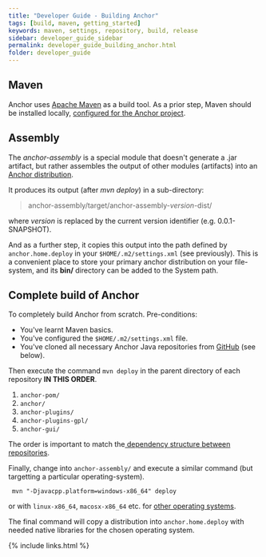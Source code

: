 ```yaml
---
title: "Developer Guide - Building Anchor"
tags: [build, maven, getting_started]
keywords: maven, settings, repository, build, release
sidebar: developer_guide_sidebar
permalink: developer_guide_building_anchor.html
folder: developer_guide
---
```


## Maven

Anchor uses [Apache Maven](https://maven.apache.org/) as a build tool. As a prior step, Maven should be installed locally, [configured for the Anchor project](/developer_guide_environment_maven.html#install).

## Assembly

The *anchor-assembly* is a special module that doesn't generate a .jar artifact, but rather assembles the output of other modules (artifacts) into an [Anchor distribution](developer_guide_anchor_distribution.html).

It produces its output (after *mvn deploy*) in a sub-directory:
> anchor-assembly/target/anchor-assembly-*version*-dist/

where *version* is replaced by the current version identifier (e.g. 0.0.1-SNAPSHOT).

And as a further step, it copies this output into the path defined by ```anchor.home.deploy``` in your ```$HOME/.m2/settings.xml``` (see previously). This is a convenient place to store your primary anchor distribution on your file-system, and its **bin/** directory can be added to the System path.

## Complete build of Anchor

To completely build Anchor from scratch. Pre-conditions:

* You've learnt Maven basics.
* You've configured the ```$HOME/.m2/settings.xml``` file.
* You've cloned all necessary Anchor Java repositories from [GitHub](https://github.com/anchoranalysis/) (see below).

Then execute the command ```mvn deploy``` in the parent directory of each repository **IN THIS ORDER**.

1. `anchor-pom/`
2. `anchor/`
3. `anchor-plugins/`
4. `anchor-plugins-gpl/`
5. `anchor-gui/`

The order is important to match the[ dependency structure between repositories](/developer_guide_architecture_overview.html#repositories).

Finally, change into `anchor-assembly/` and execute a similar command (but targetting a particular operating-system).

```
 mvn "-Djavacpp.platform=windows-x86_64" deploy
```

or with `linux-x86_64`, `macosx-x86_64` etc. for [other operating systems](https://github.com/bytedeco/javacpp-presets).

The final command will copy a distribution into ```anchor.home.deploy``` with needed native libraries for the chosen operating system.

{% include links.html %}